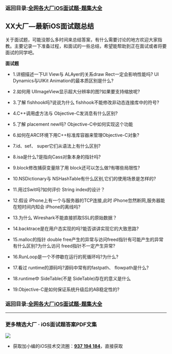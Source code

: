 ### 返回目录:[全网各大厂iOS面试题-题集大全](https://github.com/LGBamboo/iOS-Advanced)

## XX大厂—最新iOS面试题总结

关于面试题，可能没那么多时间来总结答案，有什么需要讨论的地方欢迎大家指教。主要记录一下准备过程，和面试的一些总结，希望能帮助到正在面试或者将要面试的同学吧。

**面试题**

* 1.详细描述一下UI View与 ALAyer的关系draw Rect一定会影响性能吗? UI Dynamics与UIKit Animation的最本质区别是什么?

* 2.如何用 UllmageView显示超大分辨率的图?如果要支持缩放呢?

* 3.了解 fishhook吗?说说为什么 fishhook不能修改非动态连接库中的符号?

* 4.C++调用虚方法与 Objective-C发消息有什么区别?

* 5.了解 placement new吗? Objective-C中如何实现这个功能

* 6.如何在ARC环境下用C++标准库容器来管理Objective-C对象?

* 7.id、sef、 super它们从语法上有什么区别?

* 8.isa是什么?是指向Cass对象本身的指针吗?

* 9.block修改捕获变量除了用 block还可以怎么做?有哪些局限性?

* 10.NSDictionary与 NSHashTable有什么区别,它们的使用场景是怎样的?

* 11.用过Swit吗?如何评价 String index的设计？

* 12.假设 iPhone上有一个与服务器的TCP连接,此时 iPhone忽然断网,服务器能在短时间内知会 iPhone的离线吗?

* 13.为什么 Wireshark不能直接抓取SSL的原始数据？

* 14.backtrace是在用户态实现的吗?能否讲讲实现它的大致思路?

* 15.malloc的指针 double free产生的异常与访问freed指针有可能产生的异常有什么区别?为什么访问 freed指针不一定产生异常?

* 16.RunLoop是一个不停歇在运行的死循环吗?为什么?

* 17.看过 runtime的源码吗?源码中常有的fastpath、 flowpath是什么?

* 18.runtime中 SideTable(不是 SideTable)存在的意义是什么

* 19.Objective-C是如何保证系统升级后的AB稳定性的?

### 返回目录:[全网各大厂iOS面试题-题集大全](https://github.com/LGBamboo/iOS-Advanced)

***
### 更多精选大厂 · iOS面试题答案PDF文集

![](https://upload-images.jianshu.io/upload_images/17495317-e01b6f4e054727b7.png?imageMogr2/auto-orient/strip%7CimageView2/2/w/1240)
* 获取加小编的iOS技术交流圈：**[937 194 184](https://jq.qq.com/?_wv=1027&k=5PARXCI)**，直接获取
